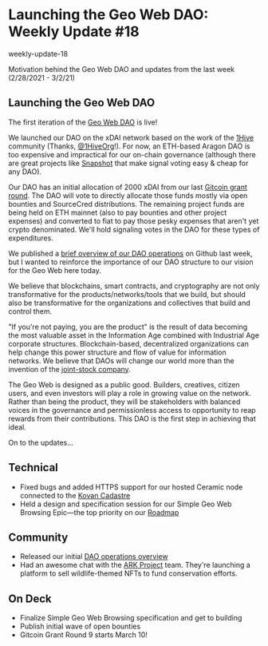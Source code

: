 # Launching the Geo Web DAO: Weekly Update #18

weekly-update-18

Motivation behind the Geo Web DAO and updates from the last week (2/28/2021 - 3/2/21)

## Launching the Geo Web DAO

The first iteration of the [Geo Web DAO](https://aragon.1hive.org/#/geoweb/) is live!

We launched our DAO on the xDAI network based on the work of the [1Hive](https://wiki.1hive.org/) community (Thanks, [@1HiveOrg](https://twitter.com/1HiveOrg)!). For now, an ETH-based Aragon DAO is too expensive and impractical for our on-chain governance (although there are great projects like [Snapshot](https://snapshot.page/#/) that make signal voting easy &amp; cheap for any DAO).

Our DAO has an initial allocation of 2000 xDAI from our last [Gitcoin grant round](https://gitcoin.co/grants/1403/the-geo-web). The DAO will vote to directly allocate those funds mostly via open bounties and SourceCred distributions. The remaining project funds are being held on ETH mainnet (also to pay bounties and other project expenses) and converted to fiat to pay those pesky expenses that aren&#39;t yet crypto denominated. We&#39;ll hold signaling votes in the DAO for these types of expenditures.

We published a [brief overview of our DAO operations](https://github.com/Geo-Web-Project/governance/blob/main/Geo%20Web%20DAO.md) on Github last week, but I wanted to reinforce the importance of our DAO structure to our vision for the Geo Web here today.

We believe that blockchains, smart contracts, and cryptography are not only transformative for the products/networks/tools that we build, but should also be transformative for the organizations and collectives that build and control them.

&quot;If you&#39;re not paying, you are the product&quot; is the result of data becoming the most valuable asset in the Information Age combined with Industrial Age corporate structures. Blockchain-based, decentralized organizations can help change this power structure and flow of value for information networks. We believe that DAOs will change our world more than the invention of the [joint-stock company](https://en.wikipedia.org/wiki/Joint-stock_company).

The Geo Web is designed as a public good. Builders, creatives, citizen users, and even investors will play a role in growing value on the network. Rather than being the product, they will be stakeholders with balanced voices in the governance and permissionless access to opportunity to reap rewards from their contributions. This DAO is the first step in achieving that ideal.

On to the updates...

## Technical

- Fixed bugs and added HTTPS support for our hosted Ceramic node connected to the [Kovan Cadastre](https://geoweb.eth.link/)
- Held a design and specification session for our Simple Geo Web Browsing Epic—the top priority on our [Roadmap](https://github.com/Geo-Web-Project/specs/blob/master/2021%20Geo%20Web%20Roadmap%20Epics.md)

## Community

- Released our initial [DAO operations overview](https://github.com/Geo-Web-Project/governance/blob/main/Geo%20Web%20DAO.md)
- Had an awesome chat with the [ARK Project](https://project-ark.co/) team. They&#39;re launching a platform to sell wildlife-themed NFTs to fund conservation efforts.

## On Deck

- Finalize Simple Geo Web Browsing specification and get to building
- Publish initial wave of open bounties
- Gitcoin Grant Round 9 starts March 10!

